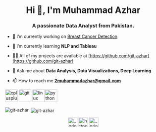 <h1 align="center">Hi 👋, I'm Muhammad Azhar</h1>
<h3 align="center">A passionate Data Analyst from Pakistan.</h3>

- 🔭 I’m currently working on [Breast Cancer Detection](https://github.com/git-azhar/Breast-Cancer-Detection)

- 🌱 I’m currently learning **NLP and Tableau**

- 👨‍💻 All of my projects are available at [https://github.com/git-azhar](https://github.com/git-azhar)

- 💬 Ask me about **Data Analysis, Data Visualizations, Deep Learning**

- 📫 How to reach me **2muhammadazhar@gmail.com**

<p align="left"><img src="https://devicons.github.io/devicon/devicon.git/icons/cplusplus/cplusplus-original.svg" alt="cplusplus" width="40" height="40"/> <img src="https://www.vectorlogo.zone/logos/git-scm/git-scm-icon.svg" alt="git" width="40" height="40"/> <img src="https://devicons.github.io/devicon/devicon.git/icons/linux/linux-original.svg" alt="linux" width="40" height="40"/><img src="https://devicons.github.io/devicon/devicon.git/icons/python/python-original.svg" alt="python" width="40" height="40"/></p>

<p><img align="left" src="https://github-readme-stats.vercel.app/api/top-langs/?username=git-azhar&layout=compact&hide=html" alt="git-azhar" /></p>

<p>&nbsp;<img align="center" src="https://github-readme-stats.vercel.app/api?username=git-azhar&show_icons=true" alt="git-azhar" /></p>

<p align="center">
<a href="https://twitter.com/imagineazhar" target="blank"><img align="center" src="https://cdn.jsdelivr.net/npm/simple-icons@3.0.1/icons/twitter.svg" alt="_grinch_101" height="30" width="30" /></a>
<a href="https://kaggle.com/https://www.kaggle.com/azharvz" target="blank"><img align="center" src="https://cdn.jsdelivr.net/npm/simple-icons@3.0.1/icons/kaggle.svg" alt="https://www.kaggle.com/azharvz" height="30" width="30" /></a>
<a href="https://instagram.com/grinch__101" target="blank"><img align="center" src="https://cdn.jsdelivr.net/npm/simple-icons@3.0.1/icons/instagram.svg" alt="_grinch_101" height="30" width="30" /></a>
</p>
